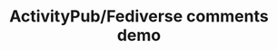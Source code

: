 ---
layout: post
title: "ActivityPub/​Fediverse comments demo"
toc: false
comments:
  id: 110896168682002971
---